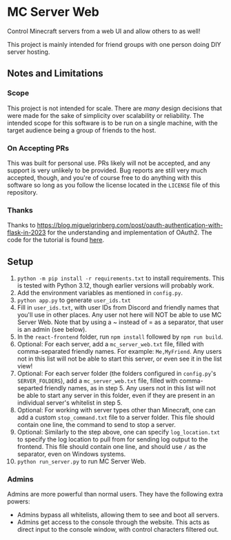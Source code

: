 # MC Server Web

Control Minecraft servers from a web UI and allow others to as well!

This project is mainly intended for friend groups with one person doing DIY server hosting.

## Notes and Limitations

### Scope

This project is not intended for scale. There are _many_ design decisions that were made for the sake of simplicity over scalability or reliability. The intended scope for this software is to be run on a single machine, with the target audience being a group of friends to the host.

### On Accepting PRs

This was built for personal use. PRs likely will not be accepted, and any support is very unlikely to be provided. Bug reports are still very much accepted, though, and you're of course free to do anything with this software so long as you follow the license located in the `LICENSE` file of this repository.

### Thanks

Thanks to <https://blog.miguelgrinberg.com/post/oauth-authentication-with-flask-in-2023> for the understanding and implementation of OAuth2. The code for the tutorial is found [here](https://github.com/miguelgrinberg/flask-oauth-example). 

## Setup

1. `python -m pip install -r requirements.txt` to install requirements. This is tested with Python 3.12, though earlier versions will probably work.
2. Add the environment variables as mentioned in `config.py`.
3. `python app.py` to generate `user_ids.txt`
4. Fill in `user_ids.txt`, with user IDs from Discord and friendly names that you'll use in other places. Any user not here will NOT be able to use MC Server Web. Note that by using a ~ instead of = as a separator, that user is an admin (see below).
5. In the `react-frontend` folder, run `npm install` followed by `npm run build`.
6. Optional: For each server, add a `mc_server_web.txt` file, filled with comma-separated friendly names. For example: `Me,MyFriend`. Any users not in this list will not be able to start this server, or even see it in the list view!
7. Optional: For each server folder (the folders configured in `config.py`'s `SERVER_FOLDERS`), add a `mc_server_web.txt` file, filled with comma-separted friendly names, as in step 5. Any users not in this list will not be able to start any server in this folder, even if they are present in an individual server's whitelist in step 5.
8. Optional: For working with server types other than Minecraft, one can add a custom `stop_command.txt` file to a server folder. This file should contain one line, the command to send to stop a server.
9. Optional: Similarly to the step above, one can specify `log_location.txt` to specify the log location to pull from for sending log output to the frontend. This file should contain one line, and should use `/` as the separator, even on Windows systems.
10. `python run_server.py` to run MC Server Web.

### Admins

Admins are more powerful than normal users. They have the following extra powers:
- Admins bypass all whitelists, allowing them to see and boot all servers.
- Admins get access to the console through the website. This acts as direct input to the console window, with control characters filtered out.
